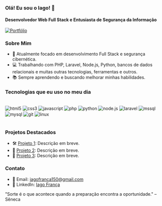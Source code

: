 ### Olá! Eu sou o Iago! 👋
#### Desenvolvedor Web Full Stack e Entusiasta de Segurança da Informação
[![Portfólio](https://img.shields.io/website-up-down-green-red/http/monip.org.svg)](https://iagofranca.com)
<br/>

### Sobre Mim
- 🚀 Atualmente focado em desenvolvimento Full Stack e segurança cibernética.
- 💻 Trabalhando com PHP, Laravel, Node.js, Python, bancos de dados relacionais e muitas outras tecnologias, ferramentas e outros.
- 📚 Sempre aprendendo e buscando melhorar minhas habilidades.
<!--
### Estatísticas do GitHub
![Iago GitHub stats](https://github-readme-stats.vercel.app/api?username=IagoFrancaZ&show_icons=true&theme=dracula&hide=contribs) <!-- Esconde contribuições -->

### Tecnologias que eu uso no meu dia
<div style="display: inline_block"><br/>
    <img align="center" alt="html5" src="https://img.shields.io/badge/HTML5-E34F26?style=for-the-badge&logo=html5&logoColor=white" />
    <img align="center" alt="css3" src="https://img.shields.io/badge/CSS3-1572B6?style=for-the-badge&logo=css3&logoColor=white" />
    <img align="center" alt="javascript" src="https://img.shields.io/badge/JavaScript-F7DF1E?style=for-the-badge&logo=javascript&logoColor=black" />
    <img align="center" alt="php" src="https://img.shields.io/badge/PHP-777BB4?style=for-the-badge&logo=php&logoColor=white" />
    <img align="center" alt="python" src="https://img.shields.io/badge/Python-14354C?style=for-the-badge&logo=python&logoColor=white" />
    <img align="center" alt="node.js" src="https://img.shields.io/badge/Node.js-43853D?style=for-the-badge&logo=node.js&logoColor=white" />
    <img align="center" alt="laravel" src="https://img.shields.io/badge/Laravel-FF2D20?style=for-the-badge&logo=laravel&logoColor=white" />
    <img align="center" alt="mssql" src="https://img.shields.io/badge/Microsoft_SQL_Server-CC2927?style=for-the-badge&logo=microsoft-sql-server&logoColor=white" />
    <img align="center" alt="mysql" src="https://img.shields.io/badge/MySQL-005C84?style=for-the-badge&logo=mysql&logoColor=white" />
    <img align="center" alt="git" src="https://img.shields.io/badge/Git-F05032?style=for-the-badge&logo=git&logoColor=white" />
    <img align="center" alt="linux" src="https://img.shields.io/badge/Linux-FCC624?style=for-the-badge&logo=linux&logoColor=black" />
</div>
<br/>

### Projetos Destacados
- 🛠️ [Projeto 1](https://github.com/IagoFrancaZ/projeto1): Descrição em breve.
- 🔐 [Projeto 2](https://github.com/IagoFrancaZ/projeto2): Descrição em breve.
- 🚀 [Projeto 3](https://github.com/IagoFrancaZ/projeto3): Descrição em breve.

### Contato
- 📧 Email: [iagofranca150@gmail.com](mailto:iagofranca150@gmail.com)
- 💼 LinkedIn: [Iago França](https://linkedin.com/in/iagofranca)


"Sorte é o que acontece quando a preparação encontra a oportunidade." – Sêneca
